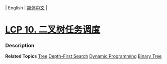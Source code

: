 | English | [简体中文](README.md) |

# [LCP 10. 二叉树任务调度](https://leetcode.cn/problems/er-cha-shu-ren-wu-diao-du)
 ### Description

**Related Topics**  [Tree](https://leetcode.cn/tag/tree) [Depth-First Search](https://leetcode.cn/tag/depth-first-search) [Dynamic Programming](https://leetcode.cn/tag/dynamic-programming) [Binary Tree](https://leetcode.cn/tag/binary-tree) 